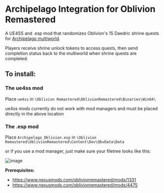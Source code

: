 # Archipelago Integration for Oblivion Remastered

A UE4SS and .esp mod that randomizes Oblivion's 15 Daedric shrine quests for [Archipelago multiworld](https://archipelago.gg/). 

Players receive shrine unlock tokens to access quests, then send completion status back to the multiworld when shrine quests are completed.

## To install:

### The ue4ss mod 

Place `ue4ss` in `\Oblivion Remastered\OblivionRemastered\Binaries\Win64\`

ue4ss mods currently do not work with mod managers and must be placed directly in the above location

### The .esp mod

Place `Archipelago_Oblivion.esp` in `\Oblivion Remastered\OblivionRemastered\Content\Dev\ObvData\Data`

or if you use a mod manager, just make sure your filetree looks like this:

![image](https://github.com/user-attachments/assets/4f54a411-709d-455c-a6a9-d3e363359037)

**Prerequisites:**
- https://www.nexusmods.com/oblivionremastered/mods/1331
- https://www.nexusmods.com/oblivionremastered/mods/4475 
